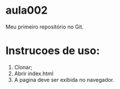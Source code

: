 # aula002
Meu primeiro repositório no Git.



# Instrucoes de uso: 
1. Clonar;
2. Abrir index.html
3. A pagina deve ser exibida no navegador.
